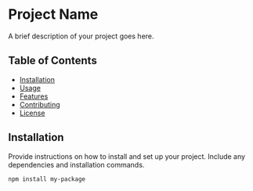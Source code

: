# Project Name

A brief description of your project goes here.

## Table of Contents

- [Installation](#installation)
- [Usage](#usage)
- [Features](#features)
- [Contributing](#contributing)
- [License](#license)

## Installation

Provide instructions on how to install and set up your project. Include any dependencies and installation commands.

```bash
npm install my-package
